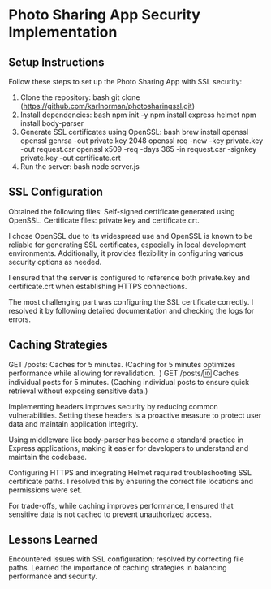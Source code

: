 # Photo Sharing App Security Implementation

## Setup Instructions

Follow these steps to set up the Photo Sharing App with SSL security:

1. Clone the repository:
   bash
     git clone (https://github.com/karlnorman/photosharingssl.git)
2. Install dependencies:
   bash
     npm init -y
     npm install express helmet
     npm install body-parser 
3. Generate SSL certificates using OpenSSL:
   bash
      brew install openssl
      openssl genrsa -out private.key 2048 
      openssl req -new -key private.key -out request.csr
      openssl x509 -req -days 365 -in request.csr -signkey private.key -out certificate.crt      
4. Run the server:
   bash
      node server.js
   

## SSL Configuration 

   Obtained the following files:
      Self-signed certificate generated using OpenSSL.
      Certificate files: private.key and certificate.crt.

   I chose OpenSSL due to its widespread use and OpenSSL is known to be reliable for generating SSL certificates, 
   especially in local development environments. Additionally, it provides flexibility in configuring various 
   security options as needed.

   I ensured that the server is configured to reference both private.key and certificate.crt when establishing HTTPS connections.

   The most challenging part was configuring the SSL certificate correctly. I resolved it by following detailed documentation 
   and checking the logs for errors.

   
## Caching Strategies

GET /posts: Caches for 5 minutes. (Caching for 5 minutes optimizes performance while allowing for revalidation.  )
GET /posts/:id: Caches individual posts for 5 minutes. (Caching individual posts to ensure quick retrieval without exposing sensitive data.)

Implementing headers improves security by reducing common vulnerabilities. Setting these headers is a proactive measure to protect user 
data and maintain application integrity.

Using middleware like body-parser has become a standard practice in Express applications, making it easier for developers to understand 
and maintain the codebase.

Configuring HTTPS and integrating Helmet required troubleshooting SSL certificate paths. I resolved this by ensuring the correct file 
locations and permissions were set.

For trade-offs, while caching improves performance, I ensured that sensitive data is not cached to prevent unauthorized access.





## Lessons Learned

Encountered issues with SSL configuration; resolved by correcting file paths.
Learned the importance of caching strategies in balancing performance and security.



     
